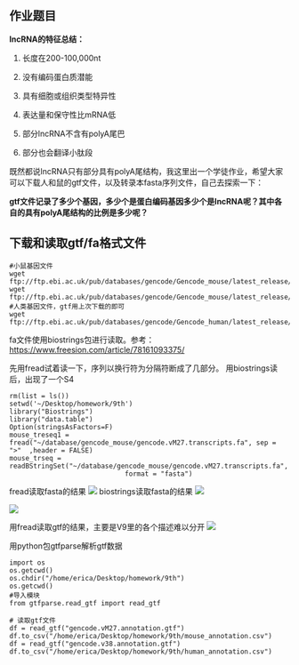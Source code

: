 

## 作业题目

**lncRNA的特征总结：**

1. 长度在200-100,000nt

2. 没有编码蛋白质潜能

3. 具有细胞或组织类型特异性

4. 表达量和保守性比mRNA低

5. 部分lncRNA不含有polyA尾巴

6. 部分也会翻译小肽段

既然都说lncRNA只有部分具有polyA尾结构，我这里出一个学徒作业，希望大家可以下载人和鼠的gtf文件，以及转录本fasta序列文件，自己去探索一下：

**gtf文件记录了多少个基因，多少个是蛋白编码基因多少个是lncRNA呢？其中各自的具有polyA尾结构的比例是多少呢？**

## 下载和读取gtf/fa格式文件


```
#小鼠基因文件
wget ftp://ftp.ebi.ac.uk/pub/databases/gencode/Gencode_mouse/latest_release/gencode.vM27.annotation.gtf.gz
wget ftp://ftp.ebi.ac.uk/pub/databases/gencode/Gencode_mouse/latest_release/gencode.vM27.transcripts.fa.gz
#人类基因文件，gtf用上次下载的即可
wget ftp://ftp.ebi.ac.uk/pub/databases/gencode/Gencode_human/latest_release/gencode.v38.transcripts.fa.gz
```
fa文件使用biostrings包进行读取。参考：https://www.freesion.com/article/78161093375/

先用fread试着读一下，序列以换行符为分隔符断成了几部分。
用biostrings读后，出现了一个S4

```
rm(list = ls())
setwd('~/Desktop/homework/9th')
library("Biostrings")
library("data.table")
Option(stringsAsFactors=F)
mouse_treseq1 = fread("~/database/gencode_mouse/gencode.vM27.transcripts.fa", sep = ">"  ,header = FALSE)
mouse_trseq = readBStringSet("~/database/gencode_mouse/gencode.vM27.transcripts.fa",
                             format = "fasta")
```
fread读取fasta的结果
![](https://files.mdnice.com/user/20439/3cb1ad9b-7e3f-4128-871e-74dcfffdb4c0.png)
biostrings读取fasta的结果
![](https://files.mdnice.com/user/20439/2e2fa414-4097-4303-bf52-7ecf0e22e168.png)

![](https://files.mdnice.com/user/20439/db05ef1c-9677-41b4-ae65-3a344cbf67c9.png)

用fread读取gtf的结果，主要是V9里的各个描述难以分开
![](https://files.mdnice.com/user/20439/fecbec80-f22e-4a71-aa91-303ac3d1a229.png)

用python包gtfparse解析gtf数据
```
import os
os.getcwd()
os.chdir("/home/erica/Desktop/homework/9th")
os.getcwd()
#导入模块
from gtfparse.read_gtf import read_gtf

# 读取gtf文件
df = read_gtf("gencode.vM27.annotation.gtf")
df.to_csv("/home/erica/Desktop/homework/9th/mouse_annotation.csv")
df = read_gtf("gencode.v38.annotation.gtf")
df.to_csv("/home/erica/Desktop/homework/9th/human_annotation.csv")
```


